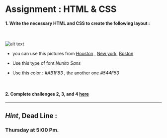 
# Assignment : HTML & CSS


#### 1. Write the necessary HTML and CSS to create the following layout :
 <br />



![alt text](https://i.stack.imgur.com/psE3s.jpg)

- you can use this pictures from [Houston](https://images.unsplash.com/photo-1587088132102-813d79451b64?ixlib=rb-1.2.1&ixid=eyJhcHBfaWQiOjEyMDd9&auto=format&fit=crop&w=934&q=80) ,
[New york](https://images.unsplash.com/photo-1532960401447-7dd05bef20b0?ixlib=rb-1.2.1&ixid=eyJhcHBfaWQiOjEyMDd9&auto=format&fit=crop&w=1279&q=80),
[Boston](https://images.unsplash.com/photo-1558279209-0117252c552a?ixlib=rb-1.2.1&ixid=eyJhcHBfaWQiOjEyMDd9&auto=format&fit=crop&w=2689&q=80)

- Use this type of font *Nunito Sans*
- Use this color : *#AB1F83* , the another one *#544F53*

<br />

#### 2. Complete challenges 2, 3, and 4 [here](https://en.wikiversity.org/wiki/Web_Design/CSS_challenges)

<hr />

## *Hint*, Dead Line : 

### Thursday at 5:00 Pm.